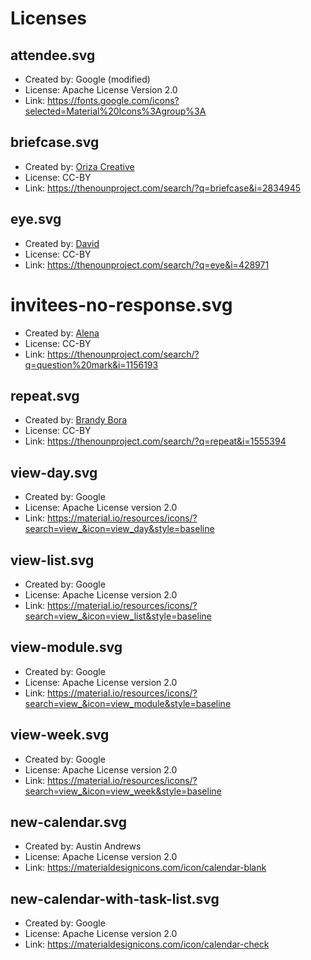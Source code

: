 # Licenses

## attendee.svg
- Created by: Google (modified)
- License: Apache License Version 2.0
- Link: https://fonts.google.com/icons?selected=Material%20Icons%3Agroup%3A

## briefcase.svg
- Created by: [Oriza Creative](https://thenounproject.com/orizacreativa)
- License: CC-BY
- Link: https://thenounproject.com/search/?q=briefcase&i=2834945

## eye.svg
- Created by: [David](https://thenounproject.com/kaxgyatso)
- License: CC-BY
- Link: https://thenounproject.com/search/?q=eye&i=428971

# invitees-no-response.svg
- Created by: [Alena](https://thenounproject.com/joyeyes)
- License: CC-BY
- Link: https://thenounproject.com/search/?q=question%20mark&i=1156193

## repeat.svg
- Created by: [Brandy Bora](https://thenounproject.com/brandy.bora/)
- License: CC-BY
- Link: https://thenounproject.com/search/?q=repeat&i=1555394

## view-day.svg
- Created by: Google
- License: Apache License version 2.0
- Link: https://material.io/resources/icons/?search=view_&icon=view_day&style=baseline

## view-list.svg
- Created by: Google
- License: Apache License version 2.0
- Link: https://material.io/resources/icons/?search=view_&icon=view_list&style=baseline

## view-module.svg
- Created by: Google
- License: Apache License version 2.0
- Link: https://material.io/resources/icons/?search=view_&icon=view_module&style=baseline

## view-week.svg
- Created by: Google
- License: Apache License version 2.0
- Link: https://material.io/resources/icons/?search=view_&icon=view_week&style=baseline

## new-calendar.svg
- Created by: Austin Andrews
- License: Apache License version 2.0
- Link: https://materialdesignicons.com/icon/calendar-blank

## new-calendar-with-task-list.svg
- Created by: Google
- License: Apache License version 2.0
- Link: https://materialdesignicons.com/icon/calendar-check
